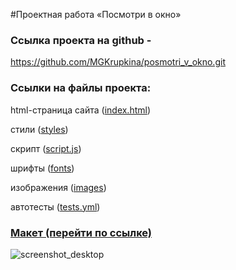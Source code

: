 #Проектная работа «Посмотри в окно»

<h3>Ссылка проекта на github - </h3>

https://github.com/MGKrupkina/posmotri_v_okno.git

<h3>Ссылки на файлы проекта:</h3>

html-страница сайта (<a href="https://github.com/MGKrupkina/posmotri_v_okno/blob/main/index.html" target="_blank">index.html</a>)

стили (<a href="https://github.com/MGKrupkina/posmotri_v_okno/tree/main/styles" target="_blank">styles</a>)

скрипт (<a href="https://github.com/MGKrupkina/posmotri_v_okno/blob/main/scripts/script.js" target="_blank">script.js</a>)

шрифты (<a href="https://github.com/MGKrupkina/posmotri_v_okno/tree/main/fonts" target="_blank">fonts</a>)

изображения (<a href="https://github.com/MGKrupkina/ono-tebe-nado/tree/main/images" target="_blank">images</a>)

автотесты (<a href="https://github.com/MGKrupkina/posmotri_v_okno/blob/main/.github/workflows/tests.yml" target="_blank">tests.yml</a>)


<h3><a href="https://www.figma.com/file/QHcvX1RsUI89CulRB7HLk6/%234-Посмотри-в-окно?type=design&mode=design" target="_blank">Макет (перейти по ссылке)</a></h3>

![screenshot_desktop](https://github.com/MGKrupkina/posmotri_v_okno/assets/145542673/5a1ca871-e8f7-466d-86c8-cb264fcaddab)
